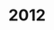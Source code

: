 ---
title: '2012'
indice: 0.39583180109095034
countries:
- title: Australia
  code: AUS
  indice: 0.4450804584143595
- title: Austria
  code: AUT
  indice: 0.3771661277475206
- title: Belgium
  code: BEL
  indice: 0.43497647059002226
- title: Czechia
  code: CZE
  indice: 0.34797374492465805
- title: Denmark
  code: DNK
  indice: 0.4218079435942954
- title: Finland
  code: FIN
  indice: 0.40549208597647346
- title: France
  code: FRA
  indice: 0.45786624881066373
- title: Germany
  code: DEU
  indice: 0.4008049400666164
- title: Greece
  code: GRC
  indice: 0.44246922287101126
- title: Hungary
  code: HUN
  indice: 0.376279849903677
- title: Iceland
  code: ISL
  indice: 0.41823351664465663
- title: Ireland
  code: IRL
  indice: 0.4197294641059697
- title: Italy
  code: ITA
  indice: 0.42186325458637247
- title: Japan
  code: JPN
  indice: 0.39651044288450754
- title: Korea
  code: KOR
  indice: 0.3489219204762325
- title: Luxembourg
  code: LUX
  indice: 0.5529044443961356
- title: Mexico
  code: MEX
  indice: 0.3370873483394159
- title: Netherlands
  code: NLD
  indice: 0.44208880245875104
- title: New Zealand
  code: NZL
  indice: 0.4363916020860082
- title: Norway
  code: NOR
  indice: 0.37433347256173405
- title: Poland
  code: POL
  indice: 0.3326569140724066
- title: Portugal
  code: PRT
  indice: 0.41299802731542756
- title: Slovakia
  code: SVK
  indice: 0.3656972423708463
- title: Spain
  code: ESP
  indice: 0.41260389666530484
- title: Sweden
  code: SWE
  indice: 0.4189027611244389
- title: Switzerland
  code: CHE
  indice: 0.4058160332299514
- title: Turkey
  code: TUR
  indice: 0.3287620013633215
- title: United Kingdom
  code: GBR
  indice: 0.4735893074219329
- title: Chile
  code: CHL
  indice: 0.38325880695875814
- title: China
  code: CHN
  indice: 0.2992458323476752
- title: Estonia
  code: EST
  indice: 0.3788569174910233
- title: India
  code: IND
  indice: 0.30302989764322746
- title: Indonesia
  code: IDN
  indice: 0.22958786857345376
- title: Russian Federation
  code: RUS
  indice: 0.358864746497033
- title: Slovenia
  code: SVN
  indice: 0.3682166560124074
- title: South Africa
  code: ZAF
  indice: 0.4186810923514896
- title: Euro area
  code: EA
  indice: 0.4225579922211774
- title: Europe
  code: EU
  indice: 0.41687874883988385
- title: United States
  code: USA
  indice: 0.46921014068421174
- title: Israel
  code: ISR
  indice: 0.45751585146906704
- title: Canada
  code: CAN
  indice: 0.4223921644155053
- title: Brazil
  code: BRA
  indice: 0.3980384639280316
- title: El Salvador
  code: LVA
  indice: 0.39494371963570024
- title: Costa Rica
  code: CRI
  indice: 0.4124721864322138
- title: Lithuania
  code: LTU
  indice: 0.308455653102764
- title: Colombia
  code: COL
  indice: 0.35704856657737993
---